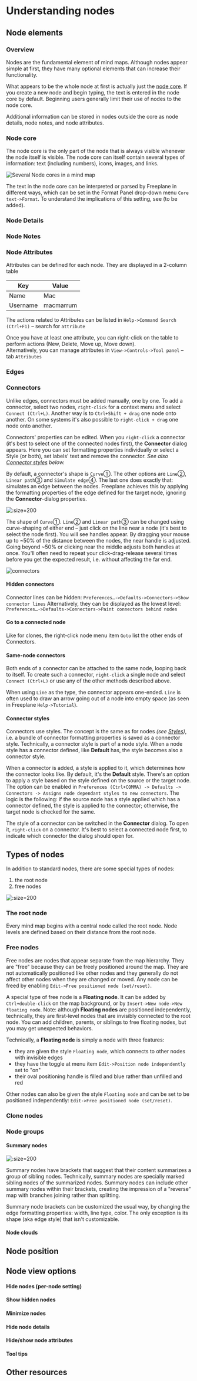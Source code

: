 <!-- toc -->


# Understanding nodes
## Node elements
### Overview

Nodes are the fundamental element of mind maps.
Although nodes appear simple at first, they have many optional elements that can increase their functionality.

What appears to be the whole node at first is actually just the [node core](glossary.md#node-core).
If you create a new node and begin typing, the text is entered in the node core by default.
Beginning users generally limit their use of nodes to the node core.

Additional information can be stored in nodes outside the core as node details, node notes, and node attributes.

### Node core

The node core is the only part of the node that is always visible whenever the node itself is visible.
The node core can itself contain several types of information: text (including numbers), icons,  images, and links.

![Several Node cores in a mind map](images/node_core.png ':size=200')

The text in the node core can be interpreted or parsed by Freeplane in different ways, which can be set in the Format Panel drop-down menu `Core text->Format`.
To understand the implications of this setting, see (to be added).

### Node Details

### Node Notes

### Node Attributes

Attributes can be defined for each node.
They are displayed in a 2-column table

| Key | Value |
|--|--|
|Name|Mac|
|Username|macmarrum|

The actions related to Attributes can be listed in `Help->Command Search (Ctrl+F1)` – search for `attribute`

Once you have at least one attribute, you can right-click on the table to perform actions (New, Delete, Move up, Move down).\
Alternatively, you can manage attributes in `View->Controls->Tool panel` – tab `Attributes`

### Edges

### Connectors

Unlike edges, connectors must be added manually, one by one.
To add a connector, select two nodes, `right-click` for a context menu and select `Connect (Ctrl+L)`.
Another way is to `Ctrl+Shift + drag` one node onto another.
On some systems it's also possible to `right-click + drag` one node onto another.

Connectors' properties can be edited.
When you `right-click` a connector (it's best to select one of the connected nodes first), the **Connector** dialog appears.
Here you can set formatting properties individually or select a Style (or both), set labels' text and remove the connector.
*See also [Connector styles](#connector-styles) below.*

By default, a connector's shape is `Curve`①.
The other options are `Line`②, `Linear path`③ and `Simulate edge`④.
The last one does exactly that: simulates an edge between the nodes.
Freeplane achieves this by applying the formatting properties of the edge defined for the target node, ignoring the **Connector**-dialog properties.

![](images/connector_styles.png ':size=200')

The shape of `Curve`①. `Line`② and `Linear path`③ can be changed using curve-shaping of either end – just click on the line near a node (it's best to select the node first).
You will see handles appear.
By dragging your mouse up to ~50% of the distance between the nodes, the near handle is adjusted.
Going beyond ~50% or clicking near the middle adjusts both handles at once.
You'll often need to repeat your click-drag-release several times before you get the expected result, i.e. without affecting the far end.

![connectors](images/connectors.gif ':size=200')

#### Hidden connectors

Connector lines can be hidden: `Preferences…->Defaults->Connectors->Show connector lines`
Alternatively, they can be displayed as the lowest level: `Preferences…->Defaults->Connectors->Paint connectors behind nodes`

#### Go to a connected node

Like for clones, the right-click node menu item `Goto` list the other ends of Connectors.

#### Same-node connectors

Both ends of a connector can be attached to the same node, looping back to itself.
To create such a connector, `right-click` a single node and select `Connect (Ctrl+L)` or use any of the other methods described above.

When using `Line` as the type, the connector appears one-ended.
`Line` is often used to draw an arrow going out of a node into empty space (as seen in Freeplane `Help->Tutorial`).

#### Connector styles

Connectors use styles.
The concept is the same as for nodes *(see [Styles](../../user-documentation/styles.md))*, i.e. a bundle of connector formatting properties is saved as a connector style.
Technically, a connector style is part of a node style.
When a node style has a connector defined, like **Default** has, the style becomes also a connector style.

When a connector is added, a style is applied to it, which determines how the connector looks like.
By default, it's the **Default** style.
There's an option to apply a style based on the style defined on the source or the target node.
The option can be enabled in `Preferences (Ctrl+COMMA) -> Defaults -> Connectors -> Assigns node dependant styles to new connectors`.
The logic is the following:
if the source node has a style applied which has a connector defined, the style is applied to the connector;
otherwise, the target node is checked for the same.

The style of a connector can be switched in the **Connector** dialog.
To open it, `right-click` on a connector.
It's best to select a connected node first, to indicate which connector the dialog should open for.

## Types of nodes

In addition to standard nodes, there are some special types of nodes:

1. the root node
2. free nodes

![](images/nodes_root_node_free_nodes.png ':size=200')

### The root node
Every mind map begins with a central node called the root node.
Node levels are defined based on their distance from the root node.

### Free nodes

Free nodes are nodes that appear separate from the map hierarchy.
They are "free" because they can be freely positioned around the map.
They are not automatically positioned like other nodes and they generally do not affect other nodes when they are changed or moved.
Any node can be freed by enabling `Edit->Free positioned node (set/reset)`.

A special type of free node is a **Floating node**.
It can be added by `Ctrl+double-click` on the map background, or by `Insert->New node->New floating node`.
Note: although **Floating nodes** are positioned independently, technically, they are first-level nodes that are invisibly connected to the root node.
You can add children, parents, or siblings to free floating nodes, but you may get unexpected behaviors.

Technically, a **Floating node** is simply a node with three features:

* they are given the style `Floating node`, which connects to other nodes with invisible edges
* they have the toggle at menu item `Edit->Position node independently` set to "on"
* their oval positioning handle is filled and blue rather than unfilled and red

Other nodes can also be given the style `Floating node` and can be set to be positioned independently: `Edit->Free positioned node (set/reset)`.

### Clone nodes
### Node groups
#### Summary nodes

![](images/nodes_summary_nodes.png ':size=200')

Summary nodes have brackets that suggest that their content summarizes a group of sibling nodes.
Technically, summary nodes are specially marked sibling nodes of the summarized nodes.
Summary nodes can include other summary nodes within their brackets, creating the impression of a "reverse" map with branches joining rather than splitting.

Summary node brackets can be customized the usual way, by changing the edge formatting properties: width, line type, color.
The only exception is its shape (aka edge style) that isn't customizable.

#### Node clouds

## Node position

## Node view options

#### Hide nodes (per-node setting)

#### Show hidden nodes

#### Minimize nodes

#### Hide node details

#### Hide/show node attributes

#### Tool tips

## Other resources

